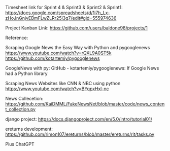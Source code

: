 Timesheet link for Sprint 4 & Sprint3 & Sprint2 & Sprint1:
https://docs.google.com/spreadsheets/d/1i7h_Lx-zHoJnGnjvEBmFLwZLRr25l3q7/edit#gid=555974636

Project Kanban Link:
https://github.com/users/baldone98/projects/1



Reference:

Scraping Google News the Easy Way with Python and pygooglenews 
https://www.youtube.com/watch?v=rQXL9A0ST5k 
https://github.com/kotartemiy/pygooglenews

GoogleNews with py:
GitHub - kotartemiy/pygooglenews: If Google News had a Python library

Scraping News Websites like CNN & NBC using python 
https://www.youtube.com/watch?v=BYqpxHxl-nc

News Collecetion:
https://github.com/KaiDMML/FakeNewsNet/blob/master/code/news_content_collection.py

django project:
https://docs.djangoproject.com/en/5.0/intro/tutorial01/

ereturns development:
https://github.com/rimon107/ereturns/blob/master/ereturns/rit/tasks.py

Plus ChatGPT
